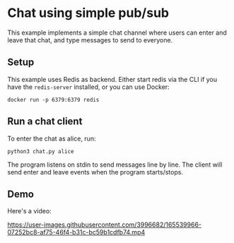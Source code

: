 # Chat using simple pub/sub

This example implements a simple chat channel where users can enter and leave that chat, and type messages to send to everyone.

## Setup

This example uses Redis as backend.
Either start redis via the CLI if you have the `redis-server` installed, or you can use Docker:

    docker run -p 6379:6379 redis

## Run a chat client

To enter the chat as alice, run:

    python3 chat.py alice

The program listens on stdin to send messages line by line.
The client will send enter and leave events when the program starts/stops.

## Demo

Here's a video:

https://user-images.githubusercontent.com/3996682/165539966-07252bc8-af75-46f4-b31c-bc59b1cdfb74.mp4

